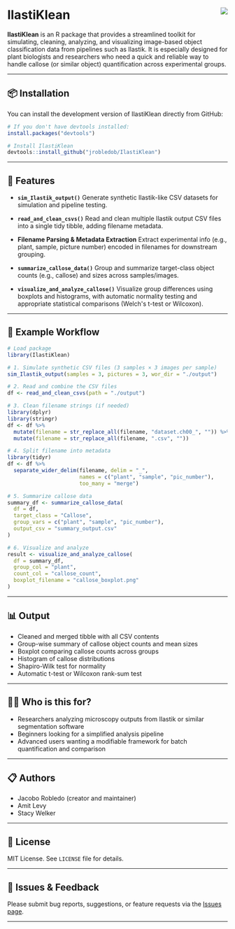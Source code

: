 # IlastiKlean <img src="https://img.shields.io/badge/R-package-blue" align="right"/>

**IlastiKlean** is an R package that provides a streamlined toolkit for simulating, cleaning, analyzing, and visualizing image-based object classification data from pipelines such as Ilastik. It is especially designed for plant biologists and researchers who need a quick and reliable way to handle callose (or similar object) quantification across experimental groups.

------------------------------------------------------------------------

## 📦 Installation

You can install the development version of IlastiKlean directly from GitHub:

``` r
# If you don't have devtools installed:
install.packages("devtools")

# Install IlastiKlean
devtools::install_github("jrobledob/IlastiKlean")
```

------------------------------------------------------------------------

## 🚀 Features

-   **`sim_Ilastik_output()`** Generate synthetic Ilastik-like CSV datasets for simulation and pipeline testing.

-   **`read_and_clean_csvs()`** Read and clean multiple Ilastik output CSV files into a single tidy tibble, adding filename metadata.

-   **Filename Parsing & Metadata Extraction** Extract experimental info (e.g., plant, sample, picture number) encoded in filenames for downstream grouping.

-   **`summarize_callose_data()`** Group and summarize target-class object counts (e.g., callose) and sizes across samples/images.

-   **`visualize_and_analyze_callose()`** Visualize group differences using boxplots and histograms, with automatic normality testing and appropriate statistical comparisons (Welch's t-test or Wilcoxon).

------------------------------------------------------------------------

## 🧪 Example Workflow

``` r
# Load package
library(IlastiKlean)

# 1. Simulate synthetic CSV files (3 samples × 3 images per sample)
sim_Ilastik_output(samples = 3, pictures = 3, wor_dir = "./output")

# 2. Read and combine the CSV files
df <- read_and_clean_csvs(path = "./output")

# 3. Clean filename strings (if needed)
library(dplyr)
library(stringr)
df <- df %>%
  mutate(filename = str_replace_all(filename, "dataset.ch00_", "")) %>%
  mutate(filename = str_replace_all(filename, ".csv", ""))

# 4. Split filename into metadata
library(tidyr)
df <- df %>%
  separate_wider_delim(filename, delim = "_",
                       names = c("plant", "sample", "pic_number"),
                       too_many = "merge")

# 5. Summarize callose data
summary_df <- summarize_callose_data(
  df = df,
  target_class = "Callose",
  group_vars = c("plant", "sample", "pic_number"),
  output_csv = "summary_output.csv"
)

# 6. Visualize and analyze
result <- visualize_and_analyze_callose(
  df = summary_df,
  group_col = "plant",
  count_col = "callose_count",
  boxplot_filename = "callose_boxplot.png"
)
```

------------------------------------------------------------------------

## 📊 Output

-   Cleaned and merged tibble with all CSV contents
-   Group-wise summary of callose object counts and mean sizes
-   Boxplot comparing callose counts across groups
-   Histogram of callose distributions
-   Shapiro-Wilk test for normality
-   Automatic t-test or Wilcoxon rank-sum test

------------------------------------------------------------------------

## 👨‍🔬 Who is this for?

-   Researchers analyzing microscopy outputs from Ilastik or similar segmentation software
-   Beginners looking for a simplified analysis pipeline
-   Advanced users wanting a modifiable framework for batch quantification and comparison

------------------------------------------------------------------------

## 📋 Authors

-   Jacobo Robledo (creator and maintainer)
-   Amit Levy
-   Stacy Welker

------------------------------------------------------------------------

## 📄 License

MIT License. See `LICENSE` file for details.

------------------------------------------------------------------------

## 🐛 Issues & Feedback

Please submit bug reports, suggestions, or feature requests via the [Issues page](https://github.com/jrobledob/IlastiKlean/issues).

------------------------------------------------------------------------

